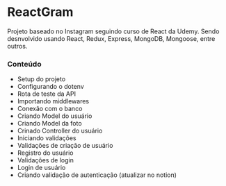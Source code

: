 # ReactGram
Projeto baseado no Instagram seguindo curso de React da Udemy. Sendo desnvolvido usando React, Redux, Express, MongoDB, Mongoose, entre outros.

### Conteúdo
  - Setup do projeto
  - Configurando o dotenv
  - Rota de teste da API
  - Importando middlewares
  - Conexão com o banco
  - Criando Model do usuário
  - Criando Model da foto
  - Crinado Controller do usuário
  - Iniciando validações
  - Validações de criação de usuário
  - Registro do usuário
  - Validações de login
  - Login de usuário
  - Criando validação de autenticação (atualizar no notion)
